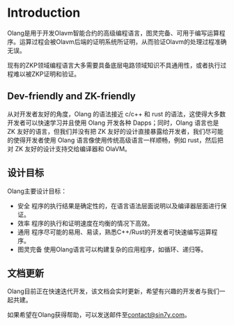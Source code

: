 # Introduction

Olang是用于开发Olavm智能合约的高级编程语言，图灵完备、可用于编写运算程序。运算过程会被Olavm后端的证明系统所证明，从而验证Olavm的处理过程准确无误。

现有的ZKP领域编程语言大多需要具备底层电路领域知识不具通用性，或者执行过程难以被ZKP证明和验证。

## Dev-friendly and ZK-friendly

从对开发者友好的角度，Olang 的语法接近 c/c++ 和 rust 的语法，这使得大多数开发者可以快速学习并且使用 Olang 开发各种 Dapps；同时，Olang 语言也是 ZK 友好的语言，但我们并没有把 ZK 友好的设计直接暴露给开发者，我们尽可能的使得开发者使用 Olang 语言像使用传统高级语言一样顺畅，例如 rust，然后把对 ZK 友好的设计支持交给编译器和 OlaVM。


## 设计目标

Olang主要设计目标：

- 安全  程序的执行结果是确定性的，在语言语法层面说明以及编译器层面进行保证。
- 效率  程序的执行和证明速度在均衡的情况下高效。
- 通用  程序尽可能的易用、易读，熟悉C++/Rust的开发者可快速编写运算程序。
- 图灵完备  使用Olang语言可以构建复杂的应用程序，如循环、递归等。

## 文档更新

Olang目前正在快速迭代开发，该文档会实时更新，希望有兴趣的开发者与我们一起共建。

如果希望在Olang获得帮助，可以发送邮件至<contact@sin7y.com>。
